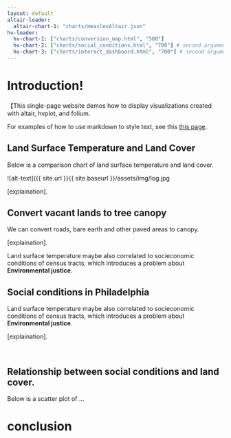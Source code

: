 ```yaml
---
layout: default
altair-loader:
  altair-chart-1: "charts/measlesAltair.json"
hv-loader:
  hv-chart-1: ["charts/conversion_map.html", "500"] 
  hv-chart-2: ["charts/social_conditions.html", "700"] # second argument is the desired height
  hv-chart-3: ["charts/interact_dashboard.html", "700"] # second argument is the desired height
---
```


# Introduction!

【This single-page website demos how to display visualizations created with altair, hvplot, and folium.

For examples of how to use markdown to style text, see this [this page](./another-page.html).

## Land Surface Temperature and Land Cover

Below is a comparison chart of land surface temperature and land cover.

![alt-text]({{ site.url }}{{ site.baseurl }}/assets/img/log.jpg

[explaination]. 

## Convert vacant lands to tree canopy

We can convert roads, bare earth and other paved areas to canopy. 

<div id="hv-chart-1"></div>

[explaination]. 

Land surface temperature maybe also correlated to socieconomic conditions of census tracts, which introduces a problem about **Environmental justice**.

## Social conditions in Philadelphia

Land surface temperature maybe also correlated to socieconomic conditions of census tracts, which introduces a problem about **Environmental justice**.

<div id="hv-chart-2"></div>

[explaination]. 

<br/>

## Relationship between social conditions and land cover.

Below is a scatter plot of ...

<div id="hv-chart-3"></div>


# conclusion

